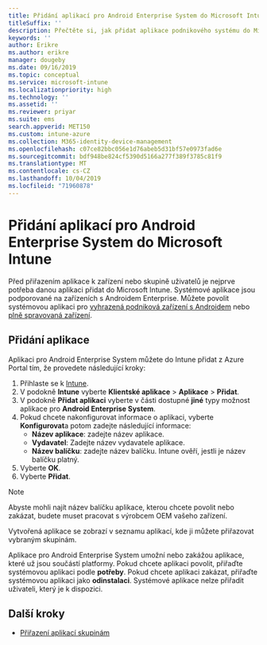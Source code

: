 ```yaml
---
title: Přidání aplikací pro Android Enterprise System do Microsoft Intune
titleSuffix: ''
description: Přečtěte si, jak přidat aplikace podnikového systému do Microsoft Intune.
keywords: ''
author: Erikre
ms.author: erikre
manager: dougeby
ms.date: 09/16/2019
ms.topic: conceptual
ms.service: microsoft-intune
ms.localizationpriority: high
ms.technology: ''
ms.assetid: ''
ms.reviewer: priyar
ms.suite: ems
search.appverid: MET150
ms.custom: intune-azure
ms.collection: M365-identity-device-management
ms.openlocfilehash: c07ce82bbc056e1d76abeb5d31bf57e0973fad6e
ms.sourcegitcommit: bdf948be824cf5390d5166a277f389f3785c81f9
ms.translationtype: MT
ms.contentlocale: cs-CZ
ms.lasthandoff: 10/04/2019
ms.locfileid: "71960878"
---
```

# <a name="add-android-enterprise-system-apps-to-microsoft-intune"></a>Přidání aplikací pro Android Enterprise System do Microsoft Intune

Před přiřazením aplikace k zařízení nebo skupině uživatelů je nejprve potřeba danou aplikaci přidat do Microsoft Intune. Systémové aplikace jsou podporované na zařízeních s Androidem Enterprise. Můžete povolit systémovou aplikaci pro [vyhrazená podniková zařízení s Androidem](../enrollment/android-kiosk-enroll.md) nebo [plně spravovaná zařízení](../enrollment/android-fully-managed-enroll.md).

## <a name="add-the-app"></a>Přidání aplikace

Aplikaci pro Android Enterprise System můžete do Intune přidat z Azure Portal tím, že provedete následující kroky:

1. Přihlaste se k [Intune](https://go.microsoft.com/fwlink/?linkid=2090973).
2. V podokně **Intune** vyberte **Klientské aplikace** > **Aplikace** > **Přidat**.
3. V podokně **Přidat aplikaci** vyberte v části dostupné **jiné** typy možnost aplikace pro **Android Enterprise System**.
4. Pokud chcete nakonfigurovat informace o aplikaci, vyberte **Konfigurovat**a potom zadejte následující informace:
    - **Název aplikace**: zadejte název aplikace.
    - **Vydavatel**: Zadejte název vydavatele aplikace.  
    - **Název balíčku**: zadejte název balíčku. Intune ověří, jestli je název balíčku platný.
5. Vyberte **OK**.
6. Vyberte **Přidat**.

> [!NOTE]
> Abyste mohli najít název balíčku aplikace, kterou chcete povolit nebo zakázat, budete muset pracovat s výrobcem OEM vašeho zařízení.

Vytvořená aplikace se zobrazí v seznamu aplikací, kde ji můžete přiřazovat vybraným skupinám. 

Aplikace pro Android Enterprise System umožní nebo zakážou aplikace, které už jsou součástí platformy. Pokud chcete aplikaci povolit, přiřaďte systémovou aplikaci podle **potřeby**. Pokud chcete aplikaci zakázat, přiřaďte systémovou aplikaci jako **odinstalaci**. Systémové aplikace nelze přiřadit uživateli, který je k dispozici.


## <a name="next-steps"></a>Další kroky

- [Přiřazení aplikací skupinám](apps-deploy.md)
